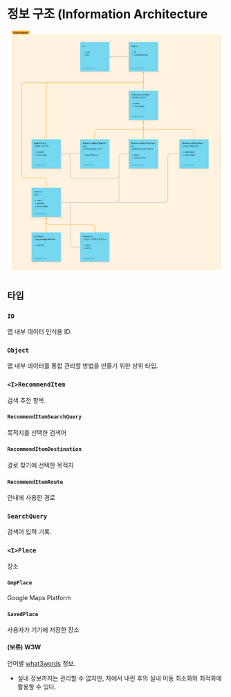 # 정보 구조 (Information Architecture

[![IA](asset/ia.png)](https://www.figma.com/file/rKJxXjvDtDNprvdojVxaaN/Parking?type=whiteboard&node-id=518-415)

## 타입

### `ID`

앱 내부 데이터 인식용 ID.

### `Object`

앱 내부 데이터를 통합 관리할 방법을 만들기 위한 상위 타입.

### `<I>RecommendItem`

검색 추천 항목.

#### `RecommendItemSearchQuery`

목적지를 선택한 검색어

#### `RecommendItemDestination`

경로 찾기에 선택한 목적지

#### `RecommendItemRoute`

안내에 사용한 경로

### `SearchQuery`

검색어 입력 기록.

### `<I>Place`

장소

#### `GmpPlace`

Google Maps Platform

#### `SavedPlace`

사용자가 기기에 저장한 장소

#### (보류) W3W

언어별 [what3words](https://what3words.com) 정보.

- 실내 정보까지는 관리할 수 없지만, 차에서 내린 후의 실내 이동 최소화와 최적화에 활용할 수 있다.
